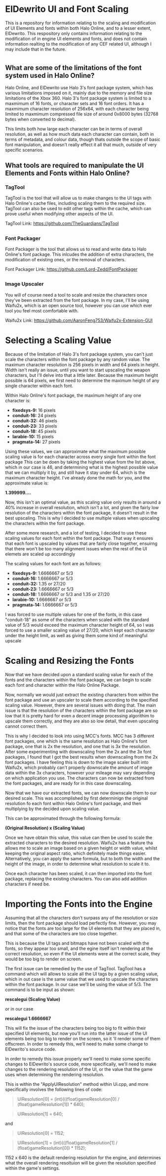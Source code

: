 #
# ElDewrito UI and Font Scaling

This is a repository for information relating to the scaling and modification of UI Elements and fonts within both Halo Online, and to a lesser extent, ElDewrito.
This respository only contains information relating to the modification of in engine UI elements and fonts, and does not contain information realting to the 
modification of any CEF related UI, although I may include that in the future.

#
## What are some of the limitations of the font system used in Halo Online?

Halo Online, and ElDewrito use Halo 3's font package system, which has various limitations imposed on it, 
mainly due to the memory and file size limitations of the Xbox 360. Halo 3's font package system is limited to a maxmimum of 16 fonts, or character sets and 16 font orders.
It has a maxmimum character resolution of 256x64, with each character being limited to maxmimum compressed file size of around 0x8000 bytes (32768 bytes when converted to decimal).

This limits both how large each character can be in terms of overall resolution, as well as how much data each character can contain, both in terms of metadata, and colour data, though
thats outside the scope of basic font manipulation, and doesn't really effect it all that much, outside of very specific scenarios.

##
## What tools are required to manipulate the UI Elements and Fonts within Halo Online?

### TagTool

TagTool is the tool that will allow us to make changes to the UI tags with Halo Online's cache files, including scaling them to the required size.
TagTool can also be used to edit other tags within the cache, which can prove useful when modifying other aspects of the UI.

TagTool Link: https://github.com/TheGuardians/TagTool

##
### Font Packager

Font Packager is the tool that allows us to read and write data to Halo Online's font package. This inlcudes the addition of extra characters,
the modification of existing ones, or the removal of characters.

Font Packager Link: https://github.com/Lord-Zedd/FontPackager

##
### Image Upscaler

You will of course need a tool to scale and resize the characters once they've been extracted from the font package. In my case, I'll be using Waifu2x,
which is an open source tool, however you can use which ever tool you feel most comfortable with.

Waifu2x Link: https://github.com/AaronFeng753/Waifu2x-Extension-GUI

##
# Selecting a Scaling Value
Because of the limitation of Halo 3's font package system, you can't just scale the characters within the font package by any random value. The maximum character resolution
is 256 pixels in width and 64 pixels in height. Width isn't really an issue, until you want to start upscaling the weapon characters, but I'll delve into that a little later.
Because the maximum height possible is 64 pixels, we first need to determine the maximum height of any single character within each font.

Within Halo Online's font package, the maximum height of any one character is:

- **fixedsys-9:** 16 pixels
- **conduit-16:** 24 pixels
- **conduit-32:** 46 pixels
- **conduit-23:** 33 pixels
- **conduit-18:** 45 pixels
- **larabie-10:** 15 pixels
- **pragmata-14:** 27 pixels

Using these values, we can approximate what the maximum possible scaling value is for each character across every single font within the font package
This can be doen by taking the highest value from the list above, which in our case is 46, and determining what is the highest possible value that we can multiply it by,
and still have it stay under 64, which is the maximum character height. I've already done the math for you, and the approximate value is:

**1.399999....**

Now, this isn't an optimal value, as this scaling value only results in around a 40% increase in overall resolution, which isn't a lot, and given the fairly low resolution
of the characters within the font package, it doesn't result in the best upscaling. This is why I decided to use multiple values when upscaling the characters within
the font package.

After some more research, and a lot of testing, I decided to use these scaling values for each font within the font package. That way it ensures that each font is upscaled
by values that are fairly close together, ensuirng that there won't be too many alignment issues when the rest of the UI elemets are scaled up accordingly

The scaling values for each font are as follows:

- **fixedsys-9:** 1.6666667 or 5/3
- **conduit-16:** 1.6666667 or 5/3
- **conduit-32:** 1.35 or 27/20
- **conduit-23:** 1.6666667 or 5/3
- **conduit-18:** 1.6666667 or 5/3 and 1.35 or 27/20
- **larabie-10:** 1.6666667 or 5/3
- **pragmata-14:** 1.6666667 or 5/3

I was forced to use multiple values for one of the fonts, in this case "conduit-18" as some of the characters when scaled with the standard value of 5/3 would exceed
the maximum character height of 64, so I was forced to use a smaller scaling value of 27/20, which kept each character under the height limit, as well as giving them some kind
of meaningful upscale

#
# Scaling and Resizing the Fonts
Now that we have decided upon a standard scaling value for each of the fonts and the characters within the font package, we can begin to scale each font and character
within the Halo Online Package.

Now, normally we would just extract the existing characters from within the font package and use an upscaler to scale them according to the specified scaling value.
However, there are several issues with doing that. The main issue is that the resolution of the characters within the font package are so low that it is pretty hard
for even a decent image processing algorithim to upscale them correctly, and they are also so low detail, that even upscaling cannot correct them.

This is why I decided to look into using MCC's fonts. MCC has 3 different font packages, one which is the same resolution as Halo Online's font package, one that is
2x the resolution, and one that is 3x the resolution. After some experimenting with downscaling from the 2x and the 3x font packages, I found that I got the best results when
downscaling from the 2x font packages. I have feeling this is down to the image scaler built into Waifu2x, which probably can't properly downscale the amount of image data
within the 3x characters, however your mileage may vary depending on which application you use. The characters can now be extracted from the font packages, and are ready for
in this case downscaling.

Now that we have our extracted fonts, we can now downscale them to our desired scale. This was accomplished by first determinign the original resolution fo each font
within Halo Online's font package, and then multiplying by the decided upon scaling value. 

This can be approximated through the following formula:

**(Original Resolution) x (Scaling Value)**

Once we have obtain this value, this value can then be used to scale the extracted characters to the desired resolution. Waifu2x has a feature tha allows me to scale an image
based on a given height or width value, whilst keeping the original aspect ratio, which definitely made things easier. Alternatively, you can apply the same formula,
but to both the width and the height of the image, in order to determine what resolution to scale it to.

Once each character has been scaled, it can then imported into the font package, replacing the existing characters. You can also add addition characters if need be.

#
# Importing the Fonts into the Engine
Assuming that all the characters don't surpass any of the resolution or size limits, then the font package should load perfectly fine. However, you may notice that
the fonts are too large for the UI elements that they are placed in, and that some of the characters are too close together.

This is because the UI tags and bitmaps have not been scaled with the fonts, so they appear too small, and the egine itself isn't rendering at the correct resolution, so
even if the UI elements were at the correct scale, they would be too big to render on screen.

The first issue can be remedied by the use of TagTool. TagTool has a command which will allows to scale all the UI tags by a given scaling value, which in out case
is the same value that we used to upscale the characters within the font package. In our case we'll be using the value of 5/3. The command is to be input as shown:

**rescalegui (Scaling Value)**

or in our case

**rescalegui 1.6666667**

This will fix the issue of the characters being too big to fit within their specified UI elements, but now you'll run into the latter issue of the UI elements being too big
to render on the screen, so it 'll render some of them offscreen. In order to remedy this, we'll need to make some change to ElDewrito's source code.

In order to remedy this issue properly we'll need to make some specific changes to ElDewrito's source code, more specifically, we'll need to make changes to the rendering
resolution of the UI, or the value that the game uses when determining the rendering resolution.

This is within the "ApplyUIResolution" method within Ui.cpp, and more specifically involves the following lines of code:

> UIResolution[0] = (int)(((float)gameResolution[0] / (float)gameResolution[1]) * 640);

> UIResolution[1] = 640;

and

> UIResolution[0] = 1152;

> UIResolution[1] = (int)(((float)gameResolution[1] / (float)gameResolution[0]) * 1152);

1152 x 640 is the default rendering resolution for the engine, and determines what the overall rendering resoltuion will be given the resolution specified within the game's settings. 


